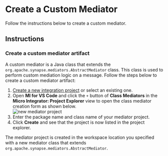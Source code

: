 # Create a Custom Mediator

Follow the instructions below to create a custom mediator.  

## Instructions  

### Create a custom mediator artifact

A custom mediator is a Java class that extends the `org.apache.synapse.mediators.AbstractMediator` class. This class is used to perform custom mediation logic on a message.
Follow the steps below to create a custom mediator artifact:

1. [Create a new integration project]({{base_path}}/develop/create-integration-project/#datasource-project) or select an existing one.  
2. Open <b>MI for VS Code</b> and click the `+` button of **Class Mediators** in the **Micro Integrator: Project Explorer** view to open the class mediator creation form as shown below.  
   ![new mediator project]({{base_path}}/assets/img/integrate/create_project/custom_mediator_creation.png)
3. Enter the package name and class name of your mediator project.
4. Click <b>Create</b> and see that the project is now listed in the project explorer.  

The mediator project is created in the workspace location you specified with a new mediator class that extends `org.apache.synapse.mediators.AbstractMediator`.
